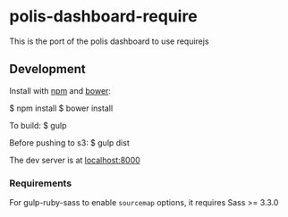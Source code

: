 polis-dashboard-require
=======================

This is the port of the polis dashboard to use requirejs

Development
-----------

Install with [npm](https://www.npmsjs.org/) and [bower](http://bower.io/):

$ npm install $ bower install

To build: $ gulp

Before pushing to s3: $ gulp dist

The dev server is at [localhost:8000](http://localhost:8000/)

### Requirements

For gulp-ruby-sass to enable `sourcemap` options, it requires Sass >= 3.3.0
